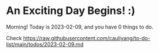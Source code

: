 # An Exciting Day Begins! :)

Morning! Today is 2023-02-09, and you have 0 things to do.

Check https://raw.githubusercontent.com/cauliyang/to-do-list/main/todos/2023-02-09.md